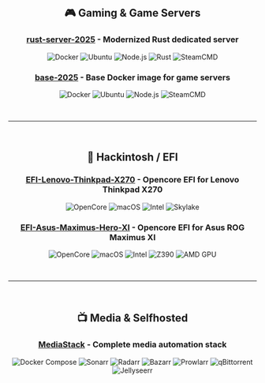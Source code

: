 <div align="center">

## 🎮 Gaming & Game Servers

### [rust-server-2025](https://github.com/AngelMartinezDevops/rust-server-2025) - Modernized Rust dedicated server

![Docker](https://img.shields.io/badge/Docker-2496ED?style=flat&logo=docker&logoColor=white)
![Ubuntu](https://img.shields.io/badge/Ubuntu_22.04-E95420?style=flat&logo=ubuntu&logoColor=white)
![Node.js](https://img.shields.io/badge/Node.js_20-339933?style=flat&logo=nodedotjs&logoColor=white)
![Rust](https://img.shields.io/badge/Rust-000000?style=flat&logo=rust&logoColor=white)
![SteamCMD](https://img.shields.io/badge/SteamCMD-000000?style=flat&logo=steam&logoColor=white)

### [base-2025](https://github.com/AngelMartinezDevops/base-2025) - Base Docker image for game servers

![Docker](https://img.shields.io/badge/Docker-2496ED?style=flat&logo=docker&logoColor=white)
![Ubuntu](https://img.shields.io/badge/Ubuntu_22.04-E95420?style=flat&logo=ubuntu&logoColor=white)
![Node.js](https://img.shields.io/badge/Node.js_20-339933?style=flat&logo=nodedotjs&logoColor=white)
![SteamCMD](https://img.shields.io/badge/SteamCMD-000000?style=flat&logo=steam&logoColor=white)

<br>

---

<br>

## 🍎 Hackintosh / EFI

### [EFI-Lenovo-Thinkpad-X270](https://github.com/AngelMartinezDevops/EFI-Lenovo-Thinkpad-X270) - Opencore EFI for Lenovo Thinkpad X270

![OpenCore](https://img.shields.io/badge/OpenCore-1.0.0-blue)
![macOS](https://img.shields.io/badge/macOS-Ventura-brightgreen?logo=apple)
![Intel](https://img.shields.io/badge/Intel_i5--6300U-0071C5?style=flat&logo=intel&logoColor=white)
![Skylake](https://img.shields.io/badge/Skylake-6th_Gen-0071C5?style=flat)

### [EFI-Asus-Maximus-Hero-XI](https://github.com/AngelMartinezDevops/EFI-Asus-Maximus-Hero-XI) - Opencore EFI for Asus ROG Maximus XI

![OpenCore](https://img.shields.io/badge/OpenCore-1.0.0-blue)
![macOS](https://img.shields.io/badge/macOS-Ventura-brightgreen?logo=apple)
![Intel](https://img.shields.io/badge/Intel_i9--9900K-0071C5?style=flat&logo=intel&logoColor=white)
![Z390](https://img.shields.io/badge/Z390-Coffee_Lake-0071C5?style=flat)
![AMD GPU](https://img.shields.io/badge/AMD_GPU-Radeon-ED1C24?style=flat&logo=amd&logoColor=white)

<br>

---

<br>

## 📺 Media & Selfhosted

### [MediaStack](https://github.com/AngelMartinezDevops/MediaStack) - Complete media automation stack

![Docker Compose](https://img.shields.io/badge/Docker_Compose-2496ED?style=flat&logo=docker&logoColor=white)
![Sonarr](https://img.shields.io/badge/Sonarr-35C5F4?style=flat)
![Radarr](https://img.shields.io/badge/Radarr-FFC230?style=flat)
![Bazarr](https://img.shields.io/badge/Bazarr-7B68EE?style=flat)
![Prowlarr](https://img.shields.io/badge/Prowlarr-FF6347?style=flat)
![qBittorrent](https://img.shields.io/badge/qBittorrent-3BB9FF?style=flat)
![Jellyseerr](https://img.shields.io/badge/Jellyseerr-A020F0?style=flat)

</div>
